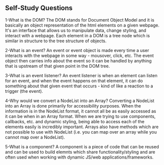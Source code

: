 

## Self-Study Questions

1-What is the DOM? The DOM stands for Document Object Model and it is basically an object representation of the html elements on a given webpage. It's an interface that allows us to manipulate data, change styling, and interact with a webpage. Each element in a DOM is a tree node which is similar in structure to the tree structure of objects.

2-What is an event? An event or event object is made every time a user interacts with the webpage in some way - mousover, click, etc. The event object then carries info about the event so it can be handled by anything that is upstream of that given point in the DOM tree.

3-What is an event listener? An event listener is when an element can listen for an event, and when the event happens on that element, it can do something about that given event that occurs - kind of like a reaction to a trigger (the event).

4-Why would we convert a NodeList into an Array? Converting a NodeList into an Array is done primarily for accessibility purposes. When the information is in the NodeList format, it cannot all be as easily accessed as it can be when in an Array format. When we are trying to use components, callbacks, etc. and dynamic styling, being able to access each of the elements easily is incredibly important. Arrays also have methods which are not possible to use with NodeList (i.e. you can map over an array while you cannot map over a NodeList).

5-What is a component? A component is a piece of code that can be reused and can be used to build elemnts which share functionality/styling and are often used when working with dynamic JS/web applications/frameworks.

